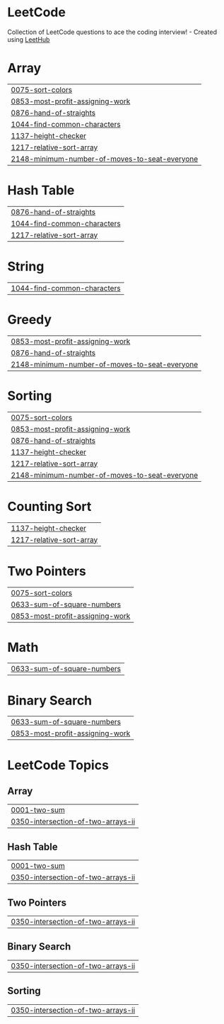 # LeetCode
Collection of LeetCode questions to ace the coding interview! - Created using [LeetHub](https://github.com/QasimWani/LeetHub)


# Array
|  |
| ------- |
| [0075-sort-colors](https://github.com/AmitrajitDas/DSA-CP/tree/master/0075-sort-colors) |
| [0853-most-profit-assigning-work](https://github.com/AmitrajitDas/DSA-CP/tree/master/0853-most-profit-assigning-work) |
| [0876-hand-of-straights](https://github.com/AmitrajitDas/DSA-CP/tree/master/0876-hand-of-straights) |
| [1044-find-common-characters](https://github.com/AmitrajitDas/DSA-CP/tree/master/1044-find-common-characters) |
| [1137-height-checker](https://github.com/AmitrajitDas/DSA-CP/tree/master/1137-height-checker) |
| [1217-relative-sort-array](https://github.com/AmitrajitDas/DSA-CP/tree/master/1217-relative-sort-array) |
| [2148-minimum-number-of-moves-to-seat-everyone](https://github.com/AmitrajitDas/DSA-CP/tree/master/2148-minimum-number-of-moves-to-seat-everyone) |
# Hash Table
|  |
| ------- |
| [0876-hand-of-straights](https://github.com/AmitrajitDas/DSA-CP/tree/master/0876-hand-of-straights) |
| [1044-find-common-characters](https://github.com/AmitrajitDas/DSA-CP/tree/master/1044-find-common-characters) |
| [1217-relative-sort-array](https://github.com/AmitrajitDas/DSA-CP/tree/master/1217-relative-sort-array) |
# String
|  |
| ------- |
| [1044-find-common-characters](https://github.com/AmitrajitDas/DSA-CP/tree/master/1044-find-common-characters) |
# Greedy
|  |
| ------- |
| [0853-most-profit-assigning-work](https://github.com/AmitrajitDas/DSA-CP/tree/master/0853-most-profit-assigning-work) |
| [0876-hand-of-straights](https://github.com/AmitrajitDas/DSA-CP/tree/master/0876-hand-of-straights) |
| [2148-minimum-number-of-moves-to-seat-everyone](https://github.com/AmitrajitDas/DSA-CP/tree/master/2148-minimum-number-of-moves-to-seat-everyone) |
# Sorting
|  |
| ------- |
| [0075-sort-colors](https://github.com/AmitrajitDas/DSA-CP/tree/master/0075-sort-colors) |
| [0853-most-profit-assigning-work](https://github.com/AmitrajitDas/DSA-CP/tree/master/0853-most-profit-assigning-work) |
| [0876-hand-of-straights](https://github.com/AmitrajitDas/DSA-CP/tree/master/0876-hand-of-straights) |
| [1137-height-checker](https://github.com/AmitrajitDas/DSA-CP/tree/master/1137-height-checker) |
| [1217-relative-sort-array](https://github.com/AmitrajitDas/DSA-CP/tree/master/1217-relative-sort-array) |
| [2148-minimum-number-of-moves-to-seat-everyone](https://github.com/AmitrajitDas/DSA-CP/tree/master/2148-minimum-number-of-moves-to-seat-everyone) |
# Counting Sort
|  |
| ------- |
| [1137-height-checker](https://github.com/AmitrajitDas/DSA-CP/tree/master/1137-height-checker) |
| [1217-relative-sort-array](https://github.com/AmitrajitDas/DSA-CP/tree/master/1217-relative-sort-array) |
# Two Pointers
|  |
| ------- |
| [0075-sort-colors](https://github.com/AmitrajitDas/DSA-CP/tree/master/0075-sort-colors) |
| [0633-sum-of-square-numbers](https://github.com/AmitrajitDas/DSA-CP/tree/master/0633-sum-of-square-numbers) |
| [0853-most-profit-assigning-work](https://github.com/AmitrajitDas/DSA-CP/tree/master/0853-most-profit-assigning-work) |
# Math
|  |
| ------- |
| [0633-sum-of-square-numbers](https://github.com/AmitrajitDas/DSA-CP/tree/master/0633-sum-of-square-numbers) |
# Binary Search
|  |
| ------- |
| [0633-sum-of-square-numbers](https://github.com/AmitrajitDas/DSA-CP/tree/master/0633-sum-of-square-numbers) |
| [0853-most-profit-assigning-work](https://github.com/AmitrajitDas/DSA-CP/tree/master/0853-most-profit-assigning-work) |
<!---LeetCode Topics Start-->
# LeetCode Topics
## Array
|  |
| ------- |
| [0001-two-sum](https://github.com/AmitrajitDas/DSA-CP/tree/master/0001-two-sum) |
| [0350-intersection-of-two-arrays-ii](https://github.com/AmitrajitDas/DSA-CP/tree/master/0350-intersection-of-two-arrays-ii) |
## Hash Table
|  |
| ------- |
| [0001-two-sum](https://github.com/AmitrajitDas/DSA-CP/tree/master/0001-two-sum) |
| [0350-intersection-of-two-arrays-ii](https://github.com/AmitrajitDas/DSA-CP/tree/master/0350-intersection-of-two-arrays-ii) |
## Two Pointers
|  |
| ------- |
| [0350-intersection-of-two-arrays-ii](https://github.com/AmitrajitDas/DSA-CP/tree/master/0350-intersection-of-two-arrays-ii) |
## Binary Search
|  |
| ------- |
| [0350-intersection-of-two-arrays-ii](https://github.com/AmitrajitDas/DSA-CP/tree/master/0350-intersection-of-two-arrays-ii) |
## Sorting
|  |
| ------- |
| [0350-intersection-of-two-arrays-ii](https://github.com/AmitrajitDas/DSA-CP/tree/master/0350-intersection-of-two-arrays-ii) |
<!---LeetCode Topics End-->